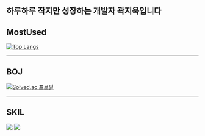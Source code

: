 ## 하루하루 작지만 성장하는 개발자 곽지욱입니다

## MostUsed

[![Top Langs](https://github-readme-stats.vercel.app/api/top-langs/?username=gawgjiug)](https://github.com/anuraghazra/github-readme-stats)

---

## BOJ

[![Solved.ac
프로필](http://mazassumnida.wtf/api/v2/generate_badge?boj=kwjo0228)](https://solved.ac/profile/kwjo0228)


---


## SKIL

![](https://img.shields.io/badge/Markdown-000000?style=for-the-badge&logo=markdown&logoColor=white)
![](https://img.shields.io/badge/Java-ED8B00?style=for-the-badge&logo=openjdk&logoColor=white)


